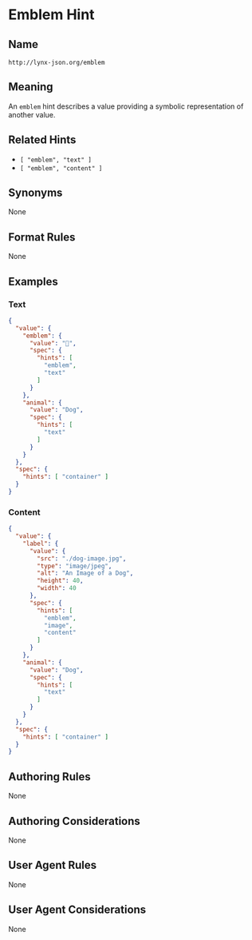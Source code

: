 # Emblem Hint

## Name

`http://lynx-json.org/emblem`

## Meaning

An `emblem` hint describes a value providing a symbolic representation of another value.

## Related Hints

- `[ "emblem", "text" ]`
- `[ "emblem", "content" ]`

## Synonyms

None

## Format Rules

None

## Examples

### Text

```json
{
  "value": {
    "emblem": {
      "value": "🐶",
      "spec": {
        "hints": [
          "emblem",
          "text"
        ]
      }
    },
    "animal": {
      "value": "Dog",
      "spec": {
        "hints": [
          "text"
        ]
      }
    }
  },
  "spec": {
    "hints": [ "container" ]
  }
}
```

### Content

```json
{
  "value": {
    "label": {
      "value": {
        "src": "./dog-image.jpg",
        "type": "image/jpeg",
        "alt": "An Image of a Dog",
        "height": 40,
        "width": 40
      },
      "spec": {
        "hints": [
          "emblem",
          "image",
          "content"
        ]
      }
    },
    "animal": {
      "value": "Dog",
      "spec": {
        "hints": [
          "text"
        ]
      }
    }
  },
  "spec": {
    "hints": [ "container" ]
  }
}
```

## Authoring Rules

None

## Authoring Considerations

None

## User Agent Rules

None

## User Agent Considerations

None
